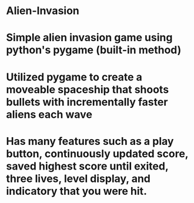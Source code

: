 # Alien-Invasion

# Simple alien invasion game using python's pygame (built-in method)
# Utilized pygame to create a moveable spaceship that shoots bullets with incrementally faster aliens each wave
# Has many features such as a play button, continuously updated score, saved highest score until exited, three lives, level display, and indicatory that you were hit.
